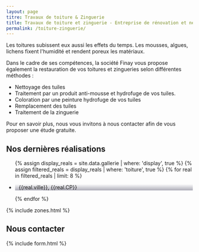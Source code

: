 ```yaml
---
layout: page
titre: Travaux de toiture & Zinguerie
title: Travaux de toiture et zinguerie - Entreprise de rénovation et nettoyage | Finay
permalink: /toiture-zinguerie/
---
```

Les toitures subissent eux aussi les effets du temps. Les mousses, algues, lichens fixent l'humidité et rendent poreux les matériaux.

Dans le cadre de ses compétences, la société Finay vous propose également la restauration de vos toitures et zingueries selon différentes méthodes :
- Nettoyage des tuiles
- Traitement par un produit anti-mousse et  hydrofuge de vos tuiles.
- Coloration par une peinture hydrofuge de vos tuiles
- Remplacement des tuiles
- Traitement de la zinguerie

Pour en savoir plus, nous vous invitons à nous contacter afin de vous proposer une étude gratuite.
<h2 class="left">Nos dernières réalisations</h2>
<section class="inside">
  <ul class="grid four">
    {% assign display_reals = site.data.gallerie | where: 'display', true %}
    {% assign filtered_reals = display_reals | where: 'toiture', true %}
    {% for real in filtered_reals | limit: 8 %}
      <li class="item-grid realisation" onclick="closebox()" style="background-image: linear-gradient(0deg, rgba(2,0,36,0.3197872899159664) 0%, rgba(255,255,255,0) 100%),url(../assets/images/realisations/{{real.img}});" data-image="{{real.img}}" data-ville="{{real.ville}}" data-cp="{{real.CP}}">
        <img src="../assets/images/realisations/{{real.img}}" alt="travaux de rénovation de façade à {{real.ville}}" style="display: none;">
        <p><img src="../assets/images/icones/map-marker.png" width="10">{{real.ville}}, {{real.CP}}</p>
      </li>
    {% endfor %}
  </ul>
</section>
{% include zones.html %}
<h2 class="left">Nous contacter</h2>
{% include form.html %}
